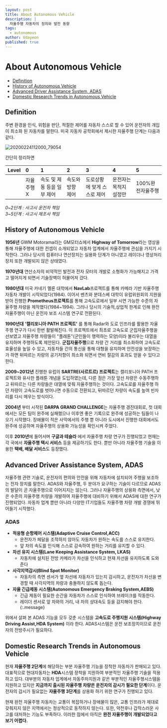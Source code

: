```yaml
---
layout: post
title: About Autonomous Vehicle
description: |
  자율주행 자동차의 정의와 발전 동향
tags:
  - autonomous
author: Udayeon
published: true
---
```


# About Autonomous Vehicle
- [Definition](https://udayeon.github.io/2021/07/05/About-AV/#definition)
- [History of Autonomous Vehicle](https://udayeon.github.io/2021/07/05/About-AV/#history-of-autonomous-vehicle)
- [Advanced Driver Assistance System, ADAS](https://udayeon.github.io/2021/07/05/About-AV/#advanced-driver-assistance-system-adas)
- [Domestic Research Trends in Autonomous Vehicle](https://udayeon.github.io/2021/07/05/About-AV/#domestic-research-trends-in-autonomous-vehicle)

## Definition
주변 환경을 인식, 위험을 판단, 적절한 제어를 자동차 스스로 할 수 있어 운전자의 개입이 최소화 된 자동차를 말한다.
미국 자동차 공학회에서 제시한 자율주행 단계는 다음과 같다. 

![20200224112000_79054](https://user-images.githubusercontent.com/69246778/124425112-0f3d1080-dda3-11eb-973b-72884e6135c3.png)

간단히 정리하면

|Level| 0 | 1 | 2 | 3 | 4 | 5 |
|:----|:--|:--|:--|:--|:--|:--|
|	  |자율주행X|속도 및 제동 등을 일부 제어|속도와 방향 제어|도로상황에 맞게 스스로 제어|운전자는 목적지 설정만|100%완전자율주행|

_0~2단계 : 사고시 운전자 책임_  
_3~5단계 : 사고시 제조사 책임_


## History of Autonomous Vehicle
**1956년** GWM Motorama라는 GM모터쇼에서 **Highway of Tomorrow**라는 영상을 통해 자율주행에 대한 컨셉이 소개되었고 자동차 업계에서 자율주행에 관심을 가지기 시작한다.
그러나 당시의 컴퓨터나 연산장치는 실용화 단계가 아니였고 레이더나 영상처리장치 또한 개발되지 않은 상태였다.


**1970년대** 연산소자의 비약적인 발전과 전자 모터의 개발로 소형화가 가능해지고 가격고 떨어지게 되면서 기술장벽이 허물어져 갔다.

**1980년대** 미국 카네기 멜론 대학에서 **NavLab**프로젝트를 통해 카메라 기반 자율주행 자동차 개발이 시작되었다(1984). 이어서 벤츠와 분데스베 대학이 유럽위원회의 지원을 받아 진행한 **Prometheus프로젝트**를 통해 고속도로에서 일부 시연 가능한 수준의 자율주행 차량을 제작했다(1984~1994). 그러나 당시의 기술적,상업적 한계로 인해 완전자율주행이 아닌 운전자 보조 시스템 연구로 전환된다.

**1990년대** **'캘리포니아 PATH 프로젝트'** 를 통해 Radar와 도로 인프라를 활용한 자율주행 연구가 다시 한번 활발해진다. 이 프로젝트에서 최초로 고속도로 군집자율주행을 선보였고 자율주행 차량들이 "플래툰"(군인들이 행력하는 모양)이라 불리우는 대열을 유지하며 주행하도록 제안된다. 
**군집자율주행**으로 차량 간 거리를 최소화하여 고속도로 효율성을 높일 수 있고, 자동차들 간의 통신을 통해 대형을 유지하며 안전성을 보장하는가 하면 뒤따르는 차량의 공기저항이 최소화 되면서 연비 절감의 효과도 얻을 수 있다고 한다.

**2009~2012년** 진행한 유럽의 **SARTRE(사르트르) 프로젝트**는 캘리포니아 PATH 프로젝트와 유사한 플래툰 개념을 도입하였는데, 다른 점은 가장 앞선 차량은 수동주행하고 뒤따르는 다른 차량들은 대열에 맞춰 자율주행하는 것이다. 고속도로를 자율주행 하던 차량이 고속도로를 벗어나면 수동으로 전환되고, 뒤따르던 차량이 속도를 높여 빈자리를 다시 메우는 방식이다. 

**2004년** 부터 시작된 **DARPA GRAND CHALLENGE**는 자율주행 경진대회로, 첫 대회에서는 모든 팀이 완주에 실패했으나 이후엔 좋은 기록으로 완주에 성공하는 팀들이 나오기 시작했다. 장애물이 적은 사막에서의 주행 뿐 아니라 도시에서 진행한 대회에서도 완주에 성공하며 자율주행의 상용화 가능성을 확인시켜 주었다. 

이후 **2010년**에 들어서며 **구글과 테슬라** 에서 자율주행 차량 연구가 진행되었고 현재는 각 국에서 **자율주행 택시 서비스** 등을 제공하기도 한다. 뿐만 아니라 자율주행 기술을 이용한 **택배, 배달 서비스**도 등장했다. 

## Advanced Driver Assistance System, ADAS
자율주행 관련 기술로, 운전자의 편의와 안전을 위해 자동차에 설치되어 주행을 보조하는 전자 장치를 말한다. 
ADAS와 자율주행, 두 분야가 요구하는 기술이 다르므로 ADAS의 발달이 곧 자율주행으로 이어지지는 않는다.
그러나 자율주행의 상용화 측면에서, 낮은 수준의 자율주행 차량을 개발하여 자율주행에 대비하기 위해서 ADAS에 대한 연구가 진행되었다. 자동차 업계 뿐만 아니라 다양한 IT기업들도 자율주행 차량 개발 경쟁에 뛰어들기 시작했다.
### ADAS
- **적응형 순항제어 시스템(Adaptive Cruise Control,ACC)**
  - 운전자가 페달을 조작하지 않아도 자동차가 원하는 속도를 스스로 유지한다.
  - 앞 차의 속도를 인식해 스스로 감속하여 원하는 거리를 유지할 수 있다.
- **차선 유지 시스템(Lane Keeping Assistance System, LKAS)**
  - 자동차에 설치된 전방 카메라가 차선을 인식하고 현재 차선을 유지하도록 도와준다
- **사각지역감시(Blind Spot Monitor)**
  - 자동차의 측면 센서가 옆 차선에 자동차가 있는지 감시하고, 운전자가 차선을 변경할 때 사각지역의 차량과 충돌하지 않도록 돕는다.    
- **자율 긴급제동 시스템(Autonomous Emergency Braking System,AEBS)**
  - 긴급 제동이 필요한 순간을 자동차가 스스로 인식하여 브레이크를 작동한다. 
  - 레이더 센서로 앞 차와의 거리, 내 차의 상대속도 등을 감지해야 한다.
{:.message}

위에서 살펴 본 ADAS 기능을 모두 갖춘 시스템을 **고속도로 주행지원 시스템(Highway Driving Assist,HDA System)** 이라 한다. ADAS시스템은 운전 보조장치이므로 운전자의 전방주시가 필요하다.

## Domestic Research Trends in Autonomous Vehicle
현재 **자율주행 2단계**에 해당하는 부분 자율주행 기능을 장착한 자동차가 판매되고 있다. 대표적으로 현대자동차는 **HDA**시스템 장착을 지원하여 부분적인 자율주행 기술을 적용하고 있다. 대부분의 자동차 업계에서 자동주차지원과 같은 부분적인 자율주행시스템을 지원하고 있지만 **지금까지 출시된 자율주행 차량은 운전자의 감시가 필요한 단계**이다. 운전자의 감시가 필요없는 **자율주행 3단계**를 상용화 하기 위한 연구가 진행되고 있다.

현재 완전 자율주행 자동차는 교통이 복잡하거나 장애물이 많은, 교통 인프라가 제대로 갖춰지지 않은 지역에서는 정상적으로 동작하지 않는다. 또한, 악천후나 갑작스러운 사고를 대처하는 기능도 부족하다. 이러한 점에서 아직은 **완전 자율주행이 개발되었다고 보기 어렵다.**
